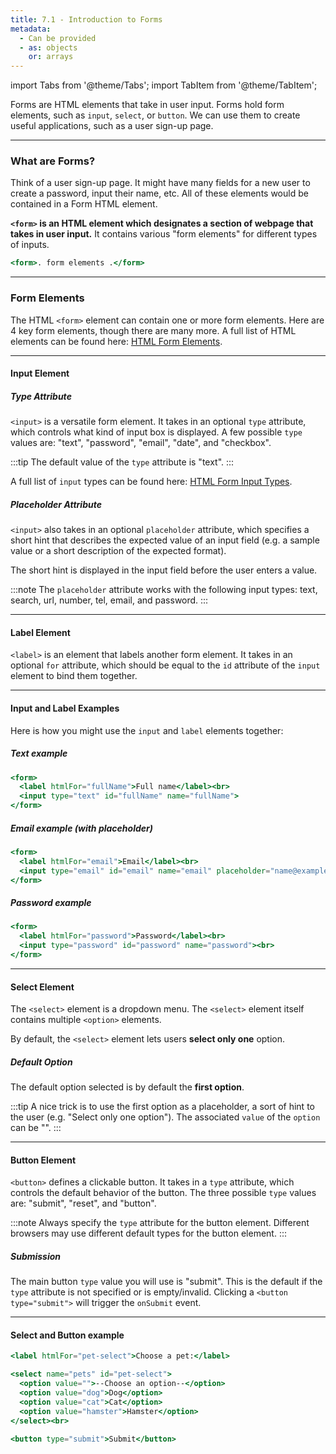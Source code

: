 ```yaml
---
title: 7.1 - Introduction to Forms
metadata:
  - Can be provided
  - as: objects
    or: arrays
---
```


import Tabs from '@theme/Tabs';
import TabItem from '@theme/TabItem';

Forms are HTML elements that take in user input. Forms hold form elements, such as `input`, `select`, or `button`. We can use them to create useful applications, such as a user sign-up page.

---

### What are Forms?

Think of a user sign-up page. It might have many fields for a new user to create a password, input their name, etc. All of these elements would be contained in a Form HTML element.

**`<form>` is an HTML element which designates a section of webpage that takes in user input.** It contains various "form elements" for different types of inputs.

```jsx
<form>. form elements .</form>
```

---

### Form Elements

The HTML `<form>` element can contain one or more form elements. Here are 4 key form elements, though there are many more. A full list of HTML elements can be found here: [HTML Form Elements](https://www.w3schools.com/html/html_form_elements.asp).

---

#### Input Element

##### Type Attribute

`<input>` is a versatile form element. It takes in an optional `type` attribute, which controls what kind of input box is displayed. A few possible `type` values are: "text", "password", "email", "date", and "checkbox".

:::tip
The default value of the `type` attribute is "text".
:::

A full list of `input` types can be found here: [HTML Form Input Types](https://www.w3schools.com/html/html_form_input_types.asp).

##### Placeholder Attribute

`<input>` also takes in an optional `placeholder` attribute, which specifies a short hint that describes the expected value of an input field (e.g. a sample value or a short description of the expected format).

The short hint is displayed in the input field before the user enters a value.

:::note
The `placeholder` attribute works with the following input types: text, search, url, number, tel, email, and password.
:::

---

#### Label Element

`<label>` is an element that labels another form element. It takes in an optional `for` attribute, which should be equal to the `id` attribute of the `input` element to bind them together.

---

#### Input and Label Examples

Here is how you might use the `input` and `label` elements together:

##### Text example

```jsx
<form>
  <label htmlFor="fullName">Full name</label><br>
  <input type="text" id="fullName" name="fullName">
</form>
```

##### Email example (with placeholder)

```jsx
<form>
  <label htmlFor="email">Email</label><br>
  <input type="email" id="email" name="email" placeholder="name@example.com">
</form>
```

##### Password example

```jsx
<form>
  <label htmlFor="password">Password</label><br>
  <input type="password" id="password" name="password"><br>
</form>
```

---

#### Select Element

The `<select>` element is a dropdown menu. The `<select>` element itself contains multiple `<option>` elements.

By default, the `<select>` element lets users **select only one** option.

##### Default Option

The default option selected is by default the **first option**.

:::tip
A nice trick is to use the first option as a placeholder, a sort of hint to the user (e.g. "Select only one option"). The associated `value` of the `option` can be "".
:::

---

#### Button Element

`<button>` defines a clickable button. It takes in a `type` attribute, which controls the default behavior of the button. The three possible `type` values are: "submit", "reset", and "button".

:::note
Always specify the `type` attribute for the button element. Different browsers may use different default types for the button element.
:::

##### Submission

The main button `type` value you will use is "submit". This is the default if the `type` attribute is not specified or is empty/invalid. Clicking a `<button type="submit">` will trigger the `onSubmit` event.

---

#### Select and Button example

```jsx
<label htmlFor="pet-select">Choose a pet:</label>

<select name="pets" id="pet-select">
  <option value="">--Choose an option--</option>
  <option value="dog">Dog</option>
  <option value="cat">Cat</option>
  <option value="hamster">Hamster</option>
</select><br>

<button type="submit">Submit</button>
```
